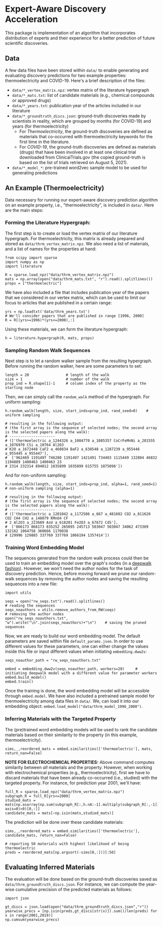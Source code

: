 # Expert-Aware Discovery Acceleration
This package is implementation of an algorithm that incorporates distribution of experts and their experience for a better prediction of future scientific discoveries.

## Data
A few data files have been stored within `data/` to enable generating and evaluating discovery predictions for two example properties: thermoelectricity and COVID-19. Here's a brief description of the files:

* `data/*_vertex_matrix.npz`: vertex matrix of the literature hypergraph
* `data/*_mats.txt`: list of candidate materials (e.g., chemical compounds or approved drugs)
* `data/*_years.txt`: publication year of the articles included in our literature
* `data/*_groundtruth_discs.json`: ground-truth discoveries made by scientists in reality, which are grouped by months (for COVID-19) and years (for thermoelectricity)
    * For *Thermoelectricity*, the ground-truth discoveries are defined as materials that co-occurred with thermoelectricity keywords for the first time in the literature.
    * For *COVID-19*, the ground-truth discoveries are defined as materials (drugs) that have been involved in at least one clinical trial downloaded from ClinicalTrials.gov (the copied ground-truth is based on the list of trials retrieved on August 5, 2021).
* `data/*_model_*`: pre-trained word2vec sample model to be used for generating predictions

## An Example (Thermoelectricity)
Data necessary for running our expert-aware discovery prediction algorithm on an example property, i.e., "thermoelectricity", is included in `data/`. 
Here are the main steps:

### Forming the Literature Hypergraph:
The first step is to create or load the vertex matrix of our literature hypergraph. For thermoelectricity, this matrix is already prepared and stored as 
`data/thrm_vertex_matrix.npz`. We also need a list of materials, and a list of names for the properties at hand:
```
from scipy import sparse
import numpy as np
import literature

R = sparse.load_npz("data/thrm_vertex_matrix.npz")
mats = np.array(open("data/thrm_mats.txt", "r").read().splitlines())
props = ["thermoelectric"]
```
We have also included a file that includes publication year of the papers that we considered in our vertex matrix, which can be used to limit our focus to 
articles that are published in a certain range:
```
yrs = np.loadtxt('data/thrm_years.txt')
# We'll consider papers that are published in range [1996, 2000]
R = R[(yrs>=1996)*(yrs<=2000),:]
```
Using these materials, we can form the literature hypergraph:
```
h = literature.hypergraph(R, mats, props)
```

### Sampling Random Walk Sequences
Next step is to let a random walker sample from the resulting hypergraph. Before running the random walker, here are some parameters to set:
```
length = 20                 # length of the walk
size = 1                    # number of the walk
prop_ind = R.shape[1]-1     # column index of the property as the starting node 
```
Then, we can simply call the `random_walk` method of the hypergraph. For uniform sampling:
```
h.random_walk(length, size, start_inds=prop_ind, rand_seed=0)    # uniform sampling

# resulting in the following output: 
# (the first array is the sequence of selected nodes; the second array is the selected papers along the walk):
# ---------------------
# (['thermoelectric a_1244326 a_1084770 a_1085357 CoCrFeMnNi a_281555 a_1076970 CSi a_10764 Al2O3
# K2O a_1672448 CaF2 a_460834 BaF2 a_638548 a_1287239 a_955446 a_955445 a_955447'],
#  ['962469 1191497 746280 1191497 1421491 734403 1115449 132804 46832 1194889 1400463 1400463 23
# 2314 232314 894012 1035899 1035899 615755 1075096'])
```
And for non-uniform sampling:
```
h.random_walk(length, size, start_inds=prop_ind, alpha=1, rand_seed=1)    # non-uniform sampling (alpha=1)

# resulting in the following output:  
# (the first array is the sequence of selected nodes; the second array is the selected papers along the walk):
# ---------------------
# (['thermoelectric a_1201042 a_1172586 a_667 a_481602 CO2 a_811620 CO2 CH4 CH2 a_148079 KMnO4 CF
# 2 Al2O3 a_223689 AsU a_618201 Fe2O3 a_67672 CdS'],
#  ['866173 866173 835252 265095 245713 503047 503047 34062 473369 132162 1064758 360666 1170038
# 129996 129885 337769 337769 1066194 1357414'])
```

### Training Word Embedding Model
The sequences generated from the random walk process could then be used to train an embedding model over the graph's nodes (in a [deepwalk fashion](http://www.perozzi.net/publications/14_kdd_deepwalk.pdf)). However, we won't need the author nodes for the task of discovery prediction. Hence, before moving forward we prune our random-walk sequences by removing the author nodes and saving the resulting sequences into a new file:
```
import utils 

seqs = open("rw_seqs.txt").read().splitlines()                              # reading the sequences
seqs_noauthors = utils.remove_authors_from_RW(seqs)                         # removing the author nodes
open("rw_seqs_noauthors.txt", "w").write("\n".join(seqs_noauthors)+"\n")    # saving the pruned sequences
```

Now, we are ready to build our word embedding model. The default parameters are saved within file `default_params.json`. In order to use different values for these parameters, one can either change the values inside this file or input different values when initiating `embedding.dww2v`:
```
seqs_noauthor_path = "rw_seqs_noauthors.txt"

embed = embedding.dww2v(seqs_noauthor_path, workers=20)     # initiating deepwalk model with a different value for parameter workers
embed.build_model()
embed.train()
```
Once the training is done, the word embedding model will be accessible through `embed.model`. We have also included a pretrained sample model for thermoelectricity among data files in `data/`. We, can load it into our embedding object: `embed.load_model("data/thrm_model_1996_2000")`.


### Inferring Materials with the Targeted Property
The (pre)trained word embedding models will be used to rank the candidate materials based on their similarity to the property (in this example, thermoelectricity). 
```
sims,_,reordered_mats = embed.similarities(['thermoelectric'], mats, return_nan=False)
```

**NOTE FOR ELECTROCHEMICAL PROPERTIES:** Above command computes similarity between *all* materials and the property. However, when working with electrochemical properties (e.g., thermoelectricity), first we have to discard materials that have been already co-occurred (i.e., studied) with the targeted property. For instance, for prediction year 2001, we'll have:
```
full_R = sparse.load_npz("data/thrm_vertex_matrix.npz")
subgraph_R = full_R[yrs<=2000]
studied_mats = mats[np.asarray(np.sum(subgraph_R[:,h.nA:-1].multiply(subgraph_R[:,-1]), axis=0)>0)[0,:]]
candidate_mats = mats[~np.isin(mats,studied_mats)]
```

The prediction will be done over these candidate materials:
```
sims,_,reordered_mats = embed.similarities(['thermoelectric'], candidate_mats, return_nan=False)

# reporting 50 materials with highest likelihood of being thermoelectric
preds = reordered_mats[np.argsort(-sims[0,:])][:50]
```

## Evaluating Inferred Materials
The evaluation will be done based on the ground-truth discoveries saved as `data/thrm_groundtruth_discs.json`. For instance, we can compute the year-wise cumulative precision of the predicted materials as follows:
```
import json

gt_discs = json.load(open("data/thrm_groundtruth_discs.json","r")) 
yearwise_precs = [np.isin(preds,gt_discs[str(x)]).sum()/len(preds) for x in range(2001,2019)]
np.cumsum(yearwise_precs)
```
